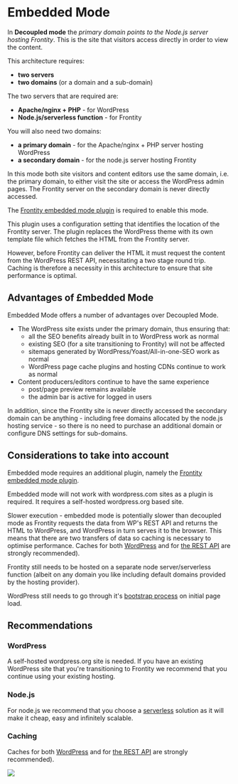 # Embedded Mode

In **Decoupled mode** the _primary domain points to the Node.js server hosting Frontity_. This is the site that visitors access directly in order to view the content.


This architecture requires:

- **two servers**
- **two domains** (or a domain and a sub-domain)

The two servers that are required are:

- **Apache/nginx + PHP** - for WordPress
- **Node.js/serverless function** - for Frontity

You will also need two domains:

- **a primary domain** - for the Apache/nginx + PHP server hosting WordPress
- **a secondary domain** - for the node.js server hosting Frontity

In this mode both site visitors and content editors use the same domain, i.e. the primary domain, to either visit the site or access the WordPress admin pages. The Frontity server on the secondary domain is never directly accessed.

The [Frontity embedded mode plugin](https://api.frontity.org/frontity-plugins/embedded-mode) is required to enable this mode.

This plugin uses a configuration setting that identifies the location of the Frontity server. The plugin replaces the WordPress theme with its own template file which fetches the HTML from the Frontity server.

However, before Frontity can deliver the HTML it must request the content from the WordPress REST API, necessitating a two stage round trip. Caching is therefore a necessity in this architecture to ensure that site performance is optimal.

## Advantages of £mbedded Mode

Embedded Mode offers a number of advantages over Decoupled Mode.

- The WordPress site exists under the primary domain, thus ensuring that:
  - all the SEO benefits already built in to WordPress work as normal
  - existing SEO (for a site transitioning to Frontity) will not be affected
  - sitemaps generated by WordPress/Yoast/All-in-one-SEO work as normal
  - WordPress page cache plugins and hosting CDNs continue to work as normal
- Content producers/editors continue to have the same experience
  - post/page preview remains available
  - the admin bar is active for logged in users

In addition, since the Frontity site is never directly accessed the secondary domain can be anything - including free domains allocated by the node.js hosting service - so there is no need to purchase an additional domain or configure DNS settings for sub-domains.


## Considerations to take into account

Embedded mode requires an additional plugin, namely the [Frontity embedded mode plugin](https://api.frontity.org/frontity-plugins/embedded-mode).

Embedded mode will not work with wordpress.com sites as a plugin is required. It requires a self-hosted wordpress.org based site.

Slower execution - embedded mode is potentially slower than decoupled mode as Frontity requests the data from WP's REST API and returns the HTML to WordPress, and WordPress in turn serves it to the browser. This means that there are two transfers of data so caching is necessary to optimise performance. Caches for both [WordPress]((https://www.wpbeginner.com/plugins/best-wordpress-caching-plugins/)) and for [the REST API](https://wordpress.org/plugins/wp-rest-cache/) are strongly recommended).

Frontity still needs to be hosted on a separate node server/serverless function (albeit on any domain you like including default domains provided by the hosting provider).

WordPress still needs to go through it's [bootstrap process](https://wordpress.tv/2017/06/22/alain-schlesser-demystifying-the-wordpress-bootstrap-process/) on initial page load.


## Recommendations

### WordPress

A self-hosted wordpress.org site is needed. If you have an existing WordPress site that you're transitioning to Frontity we recommend that you continue using your existing hosting.

### Node.js

For node.js we recommend that you choose a [serverless](https://about.gitlab.com/topics/serverless/) solution as it will make it cheap, easy and infinitely scalable.

### Caching

Caches for both [WordPress]((https://www.wpbeginner.com/plugins/best-wordpress-caching-plugins/)) and for [the REST API](https://wordpress.org/plugins/wp-rest-cache/) are strongly recommended).



![](https://frontity.org/wp-content/uploads/2021/05/embedded-mode-features-cache.png)